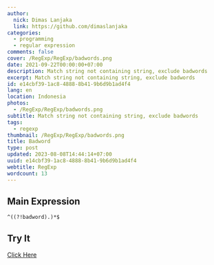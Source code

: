 ```yaml
---
author:
  nick: Dimas Lanjaka
  link: https://github.com/dimaslanjaka
categories:
  - programming
  - regular expression
comments: false
cover: /RegExp/RegExp/badwords.png
date: 2021-09-22T00:00:00+07:00
description: Match string not containing string, exclude badwords
excerpt: Match string not containing string, exclude badwords
id: e14cbf39-1ac8-4888-8b41-9b6d9b1ad4f4
lang: en
location: Indonesia
photos:
  - /RegExp/RegExp/badwords.png
subtitle: Match string not containing string, exclude badwords
tags:
  - regexp
thumbnail: /RegExp/RegExp/badwords.png
title: Badword
type: post
updated: 2023-08-08T14:44:14+07:00
uuid: e14cbf39-1ac8-4888-8b41-9b6d9b1ad4f4
webtitle: RegExp
wordcount: 13
---
```


<!--toc-->

## Main Expression
```regexp {#regexp-main}
^((?!badword).)*$
```

## Try It
[Click Here](https://www.regextester.com/15)

<!-- script /RegExp/RegExp/badwords.js -->
